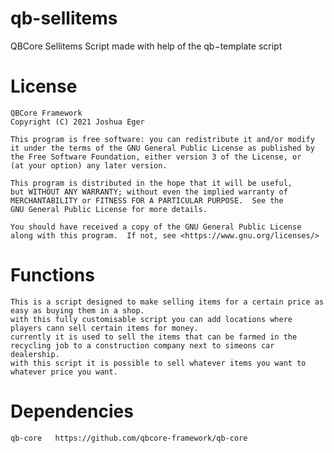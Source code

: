 # qb-sellitems
QBCore Sellitems Script
made with help of the qb−template script

# License

    QBCore Framework
    Copyright (C) 2021 Joshua Eger

    This program is free software: you can redistribute it and/or modify
    it under the terms of the GNU General Public License as published by
    the Free Software Foundation, either version 3 of the License, or
    (at your option) any later version.

    This program is distributed in the hope that it will be useful,
    but WITHOUT ANY WARRANTY; without even the implied warranty of
    MERCHANTABILITY or FITNESS FOR A PARTICULAR PURPOSE.  See the
    GNU General Public License for more details.

    You should have received a copy of the GNU General Public License
    along with this program.  If not, see <https://www.gnu.org/licenses/>

 # Functions

    This is a script designed to make selling items for a certain price as easy as buying them in a shop.
    with this fully customisable script you can add locations where players cann sell certain items for money.
    currently it is used to sell the items that can be farmed in the recycling job to a construction company next to simeons car dealership.
    with this script it is possible to sell whatever items you want to whatever price you want.
    
 # Dependencies
 
    qb-core   https://github.com/qbcore-framework/qb-core
